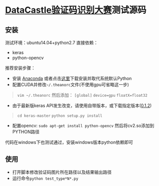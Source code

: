 # [DataCastle验证码识别大赛](http://www.pkbigdata.com/common/competition/104.html)测试源码

## 安装
测试环境：ubuntu14.04+python2.7
直接依赖：

+ keras
+ python-opencv

推荐安装步骤：

+ 安装 [Anaconda](https://www.continuum.io/downloads#_unix) 或者点击[这里](http://pan.baidu.com/s/1eQsHswM)下载安装并取代系统默认Python
+ 配置CUDA并修改`~/.theanorc`文件(不使用gpu可省略这一步)
> `vim ~/.theanorc`
> 然后添加：
>  `[global]`
    `device=gpu`
    `floatX=float32`

+ 由于最新版keras API发生改变，请使用自带版本，或下载指定版本([0.1.2](https://github.com/fchollet/keras/archive/0.1.2.tar.gz))
> `cd keras-master`
> `python setup.py install`
+ 配置opencv: `sudo apt-get install python-opencv` 然后将cv2.so添加到PYTHON路径

代码在windows下也测试通过，安装windows版本python依赖即可

## 使用
+ 打开脚本修改验证码图片所在路径以及结果输出路径
+ 运行命令`python test_type*N*.py`
